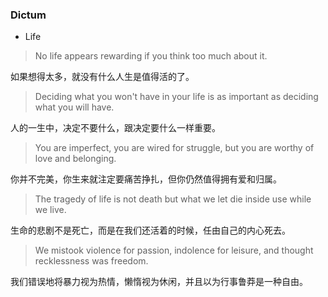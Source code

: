 

### Dictum



+ Life

> No life appears rewarding if you think too much about it.

如果想得太多，就没有什么人生是值得活的了。



> Deciding what you won't have in your life is as important as deciding what you will have.

人的一生中，决定不要什么，跟决定要什么一样重要。



> You are imperfect, you are wired for struggle, but you are worthy of love and belonging.

你并不完美，你生来就注定要痛苦挣扎，但你仍然值得拥有爱和归属。



> The tragedy of life is not death but what we let die inside use while we live.

生命的悲剧不是死亡，而是在我们还活着的时候，任由自己的内心死去。



> We mistook violence for passion, indolence for leisure, and thought recklessness was freedom.

我们错误地将暴力视为热情，懒惰视为休闲，并且以为行事鲁莽是一种自由。